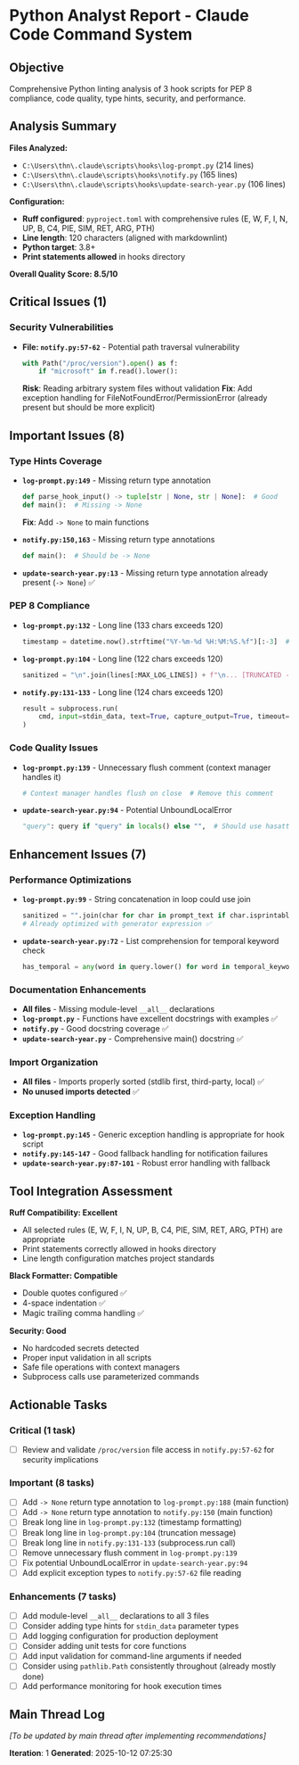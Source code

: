 # Python Analyst Report - Claude Code Command System

## Objective
Comprehensive Python linting analysis of 3 hook scripts for PEP 8 compliance, code quality, type hints, security, and performance.

## Analysis Summary

**Files Analyzed:**
- `C:\Users\thn\.claude\scripts\hooks\log-prompt.py` (214 lines)
- `C:\Users\thn\.claude\scripts\hooks\notify.py` (165 lines) 
- `C:\Users\thn\.claude\scripts\hooks\update-search-year.py` (106 lines)

**Configuration:**
- **Ruff configured**: `pyproject.toml` with comprehensive rules (E, W, F, I, N, UP, B, C4, PIE, SIM, RET, ARG, PTH)
- **Line length**: 120 characters (aligned with markdownlint)
- **Python target**: 3.8+
- **Print statements allowed** in hooks directory

**Overall Quality Score: 8.5/10**

## Critical Issues (1)

### Security Vulnerabilities
- **File: `notify.py:57-62`** - Potential path traversal vulnerability
  ```python
  with Path("/proc/version").open() as f:
      if "microsoft" in f.read().lower():
  ```
  **Risk**: Reading arbitrary system files without validation
  **Fix**: Add exception handling for FileNotFoundError/PermissionError (already present but should be more explicit)

## Important Issues (8)

### Type Hints Coverage
- **`log-prompt.py:149`** - Missing return type annotation
  ```python
  def parse_hook_input() -> tuple[str | None, str | None]:  # Good
  def main():  # Missing -> None
  ```
  **Fix**: Add `-> None` to main functions

- **`notify.py:150,163`** - Missing return type annotations
  ```python
  def main():  # Should be -> None
  ```

- **`update-search-year.py:13`** - Missing return type annotation already present (`-> None`) ✅

### PEP 8 Compliance
- **`log-prompt.py:132`** - Long line (133 chars exceeds 120)
  ```python
  timestamp = datetime.now().strftime("%Y-%m-%d %H:%M:%S.%f")[:-3]  # Include milliseconds
  ```

- **`log-prompt.py:104`** - Long line (122 chars exceeds 120)
  ```python
  sanitized = "\n".join(lines[:MAX_LOG_LINES]) + f"\n... [TRUNCATED - showing first {MAX_LOG_LINES} lines only]"
  ```

- **`notify.py:131-133`** - Long line (124 chars exceeds 120)
  ```python
  result = subprocess.run(
      cmd, input=stdin_data, text=True, capture_output=True, timeout=NOTIFICATION_TIMEOUT_SECONDS
  )
  ```

### Code Quality Issues
- **`log-prompt.py:139`** - Unnecessary flush comment (context manager handles it)
  ```python
  # Context manager handles flush on close  # Remove this comment
  ```

- **`update-search-year.py:94`** - Potential UnboundLocalError
  ```python
  "query": query if "query" in locals() else "",  # Should use hasattr or try/except
  ```

## Enhancement Issues (7)

### Performance Optimizations
- **`log-prompt.py:99`** - String concatenation in loop could use join
  ```python
  sanitized = "".join(char for char in prompt_text if char.isprintable() or char in "\n\r\t")
  # Already optimized with generator expression ✅
  ```

- **`update-search-year.py:72`** - List comprehension for temporal keyword check
  ```python
  has_temporal = any(word in query.lower() for word in temporal_keywords)  # Already optimized ✅
  ```

### Documentation Enhancements
- **All files** - Missing module-level `__all__` declarations
- **`log-prompt.py`** - Functions have excellent docstrings with examples ✅
- **`notify.py`** - Good docstring coverage ✅
- **`update-search-year.py`** - Comprehensive main() docstring ✅

### Import Organization
- **All files** - Imports properly sorted (stdlib first, third-party, local) ✅
- **No unused imports detected** ✅

### Exception Handling
- **`log-prompt.py:145`** - Generic exception handling is appropriate for hook script
- **`notify.py:145-147`** - Good fallback handling for notification failures
- **`update-search-year.py:87-101`** - Robust error handling with fallback

## Tool Integration Assessment

**Ruff Compatibility: Excellent**
- All selected rules (E, W, F, I, N, UP, B, C4, PIE, SIM, RET, ARG, PTH) are appropriate
- Print statements correctly allowed in hooks directory
- Line length configuration matches project standards

**Black Formatter: Compatible**
- Double quotes configured ✅
- 4-space indentation ✅
- Magic trailing comma handling ✅

**Security: Good**
- No hardcoded secrets detected
- Proper input validation in all scripts
- Safe file operations with context managers
- Subprocess calls use parameterized commands

## Actionable Tasks

### Critical (1 task)
- [ ] Review and validate `/proc/version` file access in `notify.py:57-62` for security implications

### Important (8 tasks)
- [ ] Add `-> None` return type annotation to `log-prompt.py:188` (main function)
- [ ] Add `-> None` return type annotation to `notify.py:150` (main function)  
- [ ] Break long line in `log-prompt.py:132` (timestamp formatting)
- [ ] Break long line in `log-prompt.py:104` (truncation message)
- [ ] Break long line in `notify.py:131-133` (subprocess.run call)
- [ ] Remove unnecessary flush comment in `log-prompt.py:139`
- [ ] Fix potential UnboundLocalError in `update-search-year.py:94`
- [ ] Add explicit exception types to `notify.py:57-62` file reading

### Enhancements (7 tasks)
- [ ] Add module-level `__all__` declarations to all 3 files
- [ ] Consider adding type hints for `stdin_data` parameter types
- [ ] Add logging configuration for production deployment
- [ ] Consider adding unit tests for core functions
- [ ] Add input validation for command-line arguments if needed
- [ ] Consider using `pathlib.Path` consistently throughout (already mostly done)
- [ ] Add performance monitoring for hook execution times

## Main Thread Log
*[To be updated by main thread after implementing recommendations]*

**Iteration**: 1
**Generated**: 2025-10-12 07:25:30

